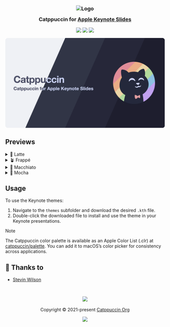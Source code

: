<h3 align="center">
	<img src="https://raw.githubusercontent.com/catppuccin/catppuccin/main/assets/logos/exports/1544x1544_circle.png" width="100" alt="Logo"/><br/>
	<img src="https://raw.githubusercontent.com/catppuccin/catppuccin/main/assets/misc/transparent.png" height="30" width="0px"/>
	Catppuccin for <a href="https://www.apple.com/uk/keynote/">Apple Keynote Slides</a>
	<img src="https://raw.githubusercontent.com/catppuccin/catppuccin/main/assets/misc/transparent.png" height="30" width="0px"/>
</h3>

<p align="center">
	<a href="https://github.com/catppuccin/keynote-slides/stargazers"><img src="https://img.shields.io/github/stars/catppuccin/keynote-slides?colorA=363a4f&colorB=b7bdf8&style=for-the-badge"></a>
	<a href="https://github.com/catppuccin/keynote-slides/issues"><img src="https://img.shields.io/github/issues/catppuccin/keynote-slides?colorA=363a4f&colorB=f5a97f&style=for-the-badge"></a>
	<a href="https://github.com/catppuccin/keynote-slides/contributors"><img src="https://img.shields.io/github/contributors/catppuccin/keynote-slides?colorA=363a4f&colorB=a6da95&style=for-the-badge"></a>
</p>

<p align="center">
	<img src="assets/preview.webp"/>
</p>

## Previews

<details>
<summary>🌻 Latte</summary>
<img src="assets/latte.webp"/>
</details>
<details>
<summary>🪴 Frappé</summary>
<img src="assets/frappe.webp"/>
</details>
<details>
<summary>🌺 Macchiato</summary>
<img src="assets/macchiato.webp"/>
</details>
<details>
<summary>🌿 Mocha</summary>
<img src="assets/mocha.webp"/>
</details>

## Usage

To use the Keynote themes:

1. Navigate to the `themes` subfolder and download the desired `.kth` file.
2. Double-click the downloaded file to install and use the theme in your Keynote presentations.

> [!NOTE]
>  The Catppuccin color palette is available as an Apple Color List (.clr) at [catppuccin/palette](https://github.com/catppuccin/palette). You can add it to macOS’s color picker for consistency across applications.

## 💝 Thanks to

- [Stevin Wilson](https://github.com/stevin-wilson)

&nbsp;

<p align="center">
	<img src="https://raw.githubusercontent.com/catppuccin/catppuccin/main/assets/footers/gray0_ctp_on_line.svg?sanitize=true" />
</p>

<p align="center">
	Copyright &copy; 2021-present <a href="https://github.com/catppuccin" target="_blank">Catppuccin Org</a>
</p>

<p align="center">
	<a href="https://github.com/catppuccin/catppuccin/blob/main/LICENSE"><img src="https://img.shields.io/static/v1.svg?style=for-the-badge&label=License&message=MIT&logoColor=d9e0ee&colorA=363a4f&colorB=b7bdf8"/></a>
</p>
